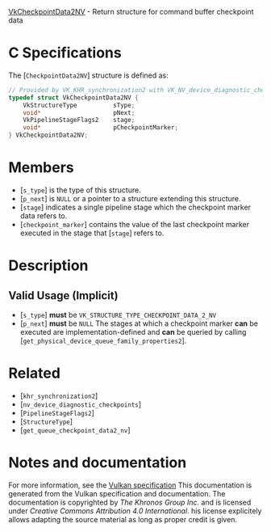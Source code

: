 [VkCheckpointData2NV](https://www.khronos.org/registry/vulkan/specs/1.3-extensions/man/html/VkCheckpointData2NV.html) - Return structure for command buffer checkpoint data

# C Specifications
The [`CheckpointData2NV`] structure is defined as:
```c
// Provided by VK_KHR_synchronization2 with VK_NV_device_diagnostic_checkpoints
typedef struct VkCheckpointData2NV {
    VkStructureType          sType;
    void*                    pNext;
    VkPipelineStageFlags2    stage;
    void*                    pCheckpointMarker;
} VkCheckpointData2NV;
```

# Members
- [`s_type`] is the type of this structure.
- [`p_next`] is `NULL` or a pointer to a structure extending this structure.
- [`stage`] indicates a single pipeline stage which the checkpoint marker data refers to.
- [`checkpoint_marker`] contains the value of the last checkpoint marker executed in the stage that [`stage`] refers to.

# Description
## Valid Usage (Implicit)
-  [`s_type`] **must**  be `VK_STRUCTURE_TYPE_CHECKPOINT_DATA_2_NV`
-  [`p_next`] **must**  be `NULL`
The stages at which a checkpoint marker  **can**  be executed are
implementation-defined and  **can**  be queried by calling
[`get_physical_device_queue_family_properties2`].

# Related
- [`khr_synchronization2`]
- [`nv_device_diagnostic_checkpoints`]
- [`PipelineStageFlags2`]
- [`StructureType`]
- [`get_queue_checkpoint_data2_nv`]

# Notes and documentation
For more information, see the [Vulkan specification](https://www.khronos.org/registry/vulkan/specs/1.3-extensions/html/vkspec.html)
This documentation is generated from the Vulkan specification and documentation.
The documentation is copyrighted by *The Khronos Group Inc.* and is licensed under *Creative Commons Attribution 4.0 International*.
his license explicitely allows adapting the source material as long as proper credit is given.
        